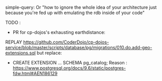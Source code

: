 simple-query:
Or "how to ignore the whole idea of your architecture just because you're fed up with emulating the rdb inside of your code"


TODO : 
 - PR for cp-dojos's exhausting earthdistance: 

  REPLAY https://github.com/CoderDojo/cp-dojos-service/blob/master/scripts/database/pg/migrations/010.do.add-geo-extensions.sql but replace:
   - CREATE EXTENSION ... SCHEMA pg_catalog;
   Reason : https://www.postgresql.org/docs/9.6/static/postgres-fdw.html#AEN186129   
